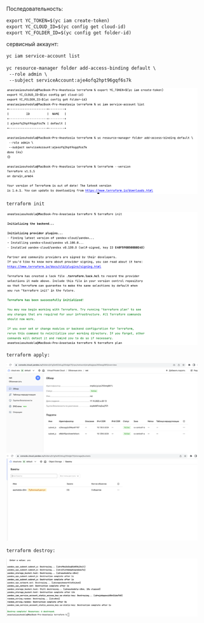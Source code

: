 Последовательность:

```
export YC_TOKEN=$(yc iam create-token)
export YC_CLOUD_ID=$(yc config get cloud-id)
export YC_FOLDER_ID=$(yc config get folder-id)
```

сервисный аккаунт:

```
yc iam service-account list

yc resource-manager folder add-access-binding default \
 --role admin \
 --subject serviceAccount:aje4ofq2hpt96gqf6s7k
```

![img.png](pics/img.png)

```
terraform init
```
![img_2.png](pics/img_2.png)

```
terraform apply:
```
![img_1.png](pics/img_1.png)
![img.png](pics/img_4.png)
```
terraform destroy:
```
![img_1.png](pics/img_3.png)